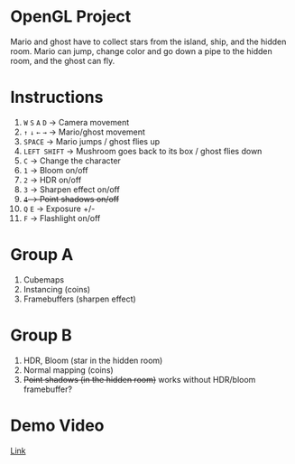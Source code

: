 # OpenGL Project
Mario and ghost have to collect stars from the island, ship, and the hidden room. Mario can jump, change color and go down a pipe to the hidden room, and the ghost can fly.

# Instructions
1. `W` `S` `A` `D` -> Camera movement
2. `↑` `↓` `←` `→` -> Mario/ghost movement
3. `SPACE` -> Mario jumps / ghost flies up
4. `LEFT SHIFT` -> Mushroom goes back to its box / ghost flies down
5. `C` -> Change the character
6. `1` -> Bloom on/off
7. `2` -> HDR on/off
8. `3` -> Sharpen effect on/off
9. ~~`4` -> Point shadows on/off~~
10. `Q` `E` -> Exposure +/-
11. `F` -> Flashlight on/off

# Group A
1. Cubemaps
2. Instancing (coins)
3. Framebuffers (sharpen effect)

# Group B
1. HDR, Bloom (star in the hidden room)
2. Normal mapping (coins)
3. ~~Point shadows (in the hidden room)~~ works without HDR/bloom framebuffer?

# Demo Video
[Link](https://youtu.be/UnUEZbtmJPE)

